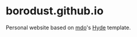 # borodust.github.io

Personal website based on [mdo](https://github.com/mdo)'s [Hyde](http://hyde.getpoole.com) template.
